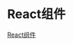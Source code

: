 # React组件

[React组件](https://www.rails365.net/playlists/you-ren-de-react-shi-pin-jiao-cheng-ji-chu-pian)